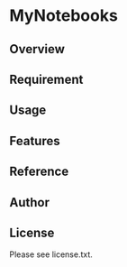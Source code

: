 # MyNotebooks 

## Overview


## Requirement


## Usage


## Features


## Reference


## Author


## License

Please see license.txt.
